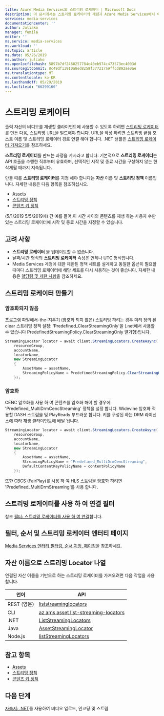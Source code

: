 ```yaml
---
title: Azure Media Services의 스트리밍 로케이터 | Microsoft Docs
description: 이 문서에서는 스트리밍 로케이터의 개념과 Azure Media Services에서 이러한 로케이터를 사용하는 방법을 설명합니다.
services: media-services
documentationcenter: ''
author: Juliako
manager: femila
editor: ''
ms.service: media-services
ms.workload: ''
ms.topic: article
ms.date: 05/26/2019
ms.author: juliako
ms.openlocfilehash: 5897b7df2460257784c40eb974c473573ec4003d
ms.sourcegitcommit: 8c49df11910a8ed8259f377217a9ffcd892ae0ae
ms.translationtype: MT
ms.contentlocale: ko-KR
ms.lasthandoff: 05/29/2019
ms.locfileid: "66299160"
---
```

# <a name="streaming-locators"></a>스트리밍 로케이터

출력 자산의 비디오를 재생할 클라이언트에 사용할 수 있도록 하려면 [스트리밍 로케이터](https://docs.microsoft.com/rest/api/media/streaminglocators)를 만든 다음, 스트리밍 URL을 빌드해야 합니다. URL을 작성 하려면 스트리밍 끝점 호스트 이름 및 스트리밍 로케이터 경로 연결 해야 합니다. .NET 샘플은 [스트리밍 로케이터 가져오기](stream-files-tutorial-with-api.md#get-a-streaming-locator)를 참조하세요.

**스트리밍 로케이터**를 만드는 과정을 게시라고 합니다. 기본적으로 **스트리밍 로케이터**는 API 호출을 수행한 직후부터 유효하며, 선택적인 시작 및 종료 시간을 구성하지 않는 한 삭제될 때까지 지속됩니다. 

만들 때를 **스트리밍 로케이터**를 지정 해야 합니다는 **자산** 이름 및 **스트리밍 정책** 이름입니다. 자세한 내용은 다음 항목을 참조하십시오.

* [Assets](assets-concept.md)
* [스트리밍 정책](streaming-policy-concept.md)
* [콘텐츠 키 정책](content-key-policy-concept.md)

(5/1/2019 5/5/2019에) 간 예를 들어,이 시간 사이의 콘텐츠를 재생 하는 사용자 수만 있는 스트리밍 로케이터에 시작 및 종료 시간을 지정할 수 있습니다.  

## <a name="considerations"></a>고려 사항

* **스트리밍 로케이터** 을 업데이트할 수 없습니다. 
* 날짜/시간 형식의 **스트리밍 로케이터** 속성은 언제나 UTC 형식입니다.
* Media Services 계정에 대한 제한된 정책 세트를 설계하고 동일한 옵션이 필요할 때마다 스트리밍 로케이터에 해당 세트를 다시 사용하는 것이 좋습니다. 자세한 내용은 [할당량 및 제한 사항](limits-quotas-constraints.md)을 참조하세요.

## <a name="create-streaming-locators"></a>스트리밍 로케이터 만들기  

### <a name="not-encrypted"></a>암호화되지 않음

프로그램 파일에서-the-지우기 (암호화 되지 않은) 스트리밍 하려는 경우 미리 정의 된 clear 스트리밍 정책 설정: 'Predefined_ClearStreamingOnly'을 (.net에서 사용할 수 있습니다 PredefinedStreamingPolicy.ClearStreamingOnly 열거형)입니다.

```csharp
StreamingLocator locator = await client.StreamingLocators.CreateAsync(
    resourceGroup,
    accountName,
    locatorName,
    new StreamingLocator
    {
        AssetName = assetName,
        StreamingPolicyName = PredefinedStreamingPolicy.ClearStreamingOnly
    });
```

### <a name="encrypted"></a>암호화 

CENC 암호화를 사용 하 여 콘텐츠를 암호화 해야 할 경우에 'Predefined_MultiDrmCencStreaming' 정책을 설정 합니다. Widevine 암호화 적용할 DASH 스트림을 및 PlayReady 부드러운 합니다. 키를 구성된 하는 DRM 라이선스에 따라 재생 클라이언트에 배달 됩니다.

```csharp
StreamingLocator locator = await client.StreamingLocators.CreateAsync(
    resourceGroup,
    accountName,
    locatorName,
    new StreamingLocator
    {
        AssetName = assetName,
        StreamingPolicyName = "Predefined_MultiDrmCencStreaming",
        DefaultContentKeyPolicyName = contentPolicyName
    });
```

또한 CBCS (FairPlay)를 사용 하 여 HLS 스트림을 암호화 하려면 'Predefined_MultiDrmStreaming'를 사용 합니다.

## <a name="associate-filters-with-streaming-locators"></a>스트리밍 로케이터를 사용 하 여 연결 필터

참조 [필터: 스트리밍 로케이터를 사용 하 여 연결](filters-concept.md#associating-filters-with-streaming-locator)합니다.

## <a name="filter-order-page-streaming-locator-entities"></a>필터, 순서 및 스트리밍 로케이터 엔터티 페이지

[Media Services 엔터티 필터링, 순서 지정, 페이징](entities-overview.md)을 참조하세요.

## <a name="list-streaming-locators-by-asset-name"></a>자산 이름으로 스트리밍 Locator 나열

연결된 자산 이름을 기반으로 하는 스트리밍 로케이터를 가져오려면 다음 작업을 사용 합니다.

|언어|API|
|---|---|
|REST (영문)|[liststreaminglocators](https://docs.microsoft.com/rest/api/media/assets/liststreaminglocators)|
|CLI|[az ams asset list-streaming-locators](https://docs.microsoft.com/cli/azure/ams/asset?view=azure-cli-latest#az-ams-asset-list-streaming-locators)|
|.NET|[ListStreamingLocators](https://docs.microsoft.com/dotnet/api/microsoft.azure.management.media.assetsoperationsextensions.liststreaminglocators?view=azure-dotnet#Microsoft_Azure_Management_Media_AssetsOperationsExtensions_ListStreamingLocators_Microsoft_Azure_Management_Media_IAssetsOperations_System_String_System_String_System_String_)|
|Java|[AssetStreamingLocator](https://docs.microsoft.com/java/api/com.microsoft.azure.management.mediaservices.v2018_07_01.assetstreaminglocator?view=azure-java-stable)|
|Node.js|[listStreamingLocators](https://docs.microsoft.com/javascript/api/azure-arm-mediaservices/assets?view=azure-node-latest#liststreaminglocators-string--string--string--object-)|

## <a name="also-see"></a>참고 항목

* [Assets](assets-concept.md)
* [스트리밍 정책](streaming-policy-concept.md)
* [콘텐츠 키 정책](content-key-policy-concept.md)

## <a name="next-steps"></a>다음 단계

[자습서: .NET](stream-files-tutorial-with-api.md)를 사용하여 비디오 업로드, 인코딩 및 스트림

